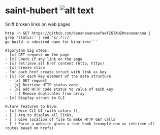 # saint-hubert              ![alt text](http://www.clubdesbrunosetdesccs.org/wp-content/uploads/2020/09/bruno-saint-hubert-francais-photo-1024x1024-1-553x400.jpg)
Sniff broken links on web pages

```
http -h GET https://github.com/bananananaaefaefZGTAHZHnanananana | grep 'status:' | sed 's/.*://' 
go build -o <desired name for binaries>```

Algorythm big steps:
- [x] GET request on the page
- [x] Check if any link on the page
- [x] retrieve all href content (http, https)
- [x] Create slice
- For each href create struct with link as key
- [x] For each key element of the data structure
  - [x] GET request
  - [x] Retrieve HTTP status code
  - [x] add HTTP code status to value of each key
  - [ ] Remove duplicates from array
- [x] Display struct in CLI

Future features to have:
- [x] Nice CLI UI (with colors !),
- [ ] Arg to display all links,
- [ ] Give location of file to make HTTP GET calls
- [ ] Parse a website given a root hook (example.com => retrieve all routes based on hrefs)
